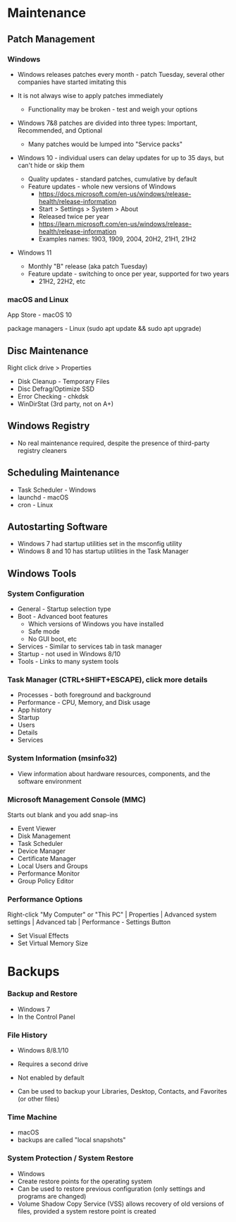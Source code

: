 # Maintenance

## Patch Management

### Windows

* Windows releases patches every month - patch Tuesday, several other companies have started imitating this
* It is not always wise to apply patches immediately
  * Functionality may be broken - test and weigh your options
* Windows 7&8 patches are divided into three types: Important, Recommended, and Optional
  * Many patches would be lumped into "Service packs"

* Windows 10 - individual users can delay updates for up to 35 days, but can't hide or skip them
  * Quality updates - standard patches, cumulative by default
  * Feature updates - whole new versions of Windows
    * https://docs.microsoft.com/en-us/windows/release-health/release-information
    * Start > Settings > System > About
    * Released twice per year
    * https://learn.microsoft.com/en-us/windows/release-health/release-information
    * Examples names: 1903, 1909, 2004, 20H2, 21H1, 21H2

* Windows 11
  * Monthly "B" release (aka patch Tuesday)
  * Feature update - switching to once per year, supported for two years
    * 21H2, 22H2, etc

### macOS and Linux

App Store - macOS 10

package managers - Linux (sudo apt update && sudo apt upgrade)

## Disc Maintenance

Right click drive > Properties

* Disk Cleanup - Temporary Files
* Disc Defrag/Optimize SSD
* Error Checking - chkdsk
* WinDirStat (3rd party, not on A+)

## Windows Registry

* No real maintenance required, despite the presence of third-party registry cleaners

## Scheduling Maintenance

* Task Scheduler - Windows
* launchd - macOS
* cron - Linux

## Autostarting Software

* Windows 7 had startup utilities set in the msconfig utility
* Windows 8 and 10 has startup utilities in the Task Manager

## Windows Tools

### System Configuration

* General - Startup selection type
* Boot - Advanced boot features
  * Which versions of Windows you have installed
  * Safe mode
  * No GUI boot, etc
* Services - Similar to services tab in task manager
* Startup - not used in Windows 8/10
* Tools - Links to many system tools

### Task Manager (CTRL+SHIFT+ESCAPE), click more details

* Processes - both foreground and background
* Performance - CPU, Memory, and Disk usage
* App history
* Startup
* Users
* Details
* Services

### System Information (msinfo32)

* View information about hardware resources, components, and the software environment

### Microsoft Management Console (MMC)

Starts out blank and you add snap-ins

* Event Viewer
* Disk Management
* Task Scheduler
* Device Manager
* Certificate Manager
* Local Users and Groups
* Performance Monitor
* Group Policy Editor

### Performance Options

Right-click "My Computer" or "This PC" | Properties | Advanced system settings | Advanced tab | Performance - Settings Button

* Set Visual Effects
* Set Virtual Memory Size

# Backups

### Backup and Restore

* Windows 7
* In the Control Panel

### File History

* Windows 8/8.1/10

* Requires a second drive
* Not enabled by default
* Can be used to backup your Libraries, Desktop, Contacts, and Favorites (or other files)

### Time Machine

* macOS
* backups are called "local snapshots"

### System Protection / System Restore

* Windows
* Create restore points for the operating system
* Can be used to restore previous configuration (only settings and programs are changed)
* Volume Shadow Copy Service (VSS) allows recovery of old versions of files, provided a system restore point is created
